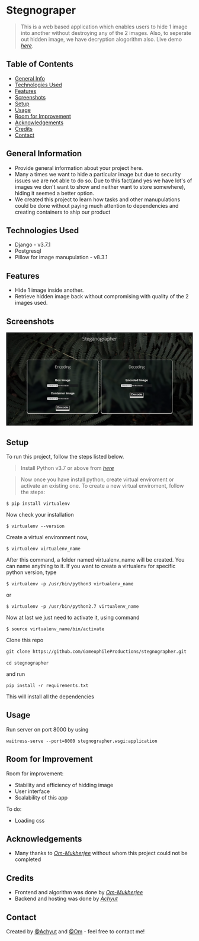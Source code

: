 # Stegnograper
> This is a web based application which enables users to hide 1 image into another without destroying any of the 2 images.
> Also, to seperate out hidden image, we have decryption alogorithm also.
> Live demo [_here_](https://gameostash.herokuapp.com/). 

## Table of Contents
* [General Info](#general-information)
* [Technologies Used](#technologies-used)
* [Features](#features)
* [Screenshots](#screenshots)
* [Setup](#setup)
* [Usage](#usage)
* [Room for Improvement](#room-for-improvement)
* [Acknowledgements](#acknowledgements)
* [Credits](#credits)
* [Contact](#contact)


## General Information
- Provide general information about your project here.
- Many a times we want to hide a particular image but due to security issues we are not able to do so. Due to this fact(and yes we have lot's of images we don't want to show and neither want to store somewhere), hiding it seemed a better option.
- We created this project to learn how tasks and other manupulations could be done without paying much attention to dependencies and creating containers to ship our product


## Technologies Used
- Django - v3.7.1
- Postgresql
- Pillow for image manupulation - v8.3.1


## Features
- Hide 1 image inside another.
- Retrieve hidden image back without compromising with quality of the 2 images used.


## Screenshots
![Home Screen](./static/images/screenshot_1.png)


## Setup

To run this project, follow the steps listed below.

> Install Python v3.7 or above from [_here_](https://www.python.org/downloads/release/python-370/)

> Now once you have install python, create virtual enviroment or activate an existing one.
> To create a new virtual enviroment, follow the steps:

```
$ pip install virtualenv
```

Now check your installation

```
$ virtualenv --version
```

Create a virtual environment now,

```
$ virtualenv virtualenv_name
```

After this command, a folder named virtualenv_name will be created. You can name anything to it. If you want to create a virtualenv for specific python version, type

```
$ virtualenv -p /usr/bin/python3 virtualenv_name
```

or

```
$ virtualenv -p /usr/bin/python2.7 virtualenv_name
```

Now at last we just need to activate it, using command

```
$ source virtualenv_name/bin/activate
```

Clone this repo
 ```
 git clone https://github.com/GameophileProductions/stegnographer.git
 ```

 `cd stegnographer`

 and run
 ```
 pip install -r requirements.txt
 ```

 This will install all the dependencies 


## Usage

Run server on port 8000 by using

```
waitress-serve --port=8000 stegnographer.wsgi:application
```


## Room for Improvement

Room for improvement:
- Stability and efficiency of hidding image
- User interface 
- Scalability of this app

To do:
- Loading css


## Acknowledgements

- Many thanks to [_Om-Mukherjee_](https://github.com/Oyum2814) without whom this project could not be completed

## Credits

- Frontend and algorithm was done by [_Om-Mukherjee_](https://github.com/Oyum2814)
- Backend and hosting was done by [_Achyut_](https://github.com/Achyut-0705)

## Contact
Created by [@Achyut](https://github.com/Achyut-0705) and [@Om](https://github.com/Oyum2814) - feel free to contact me!